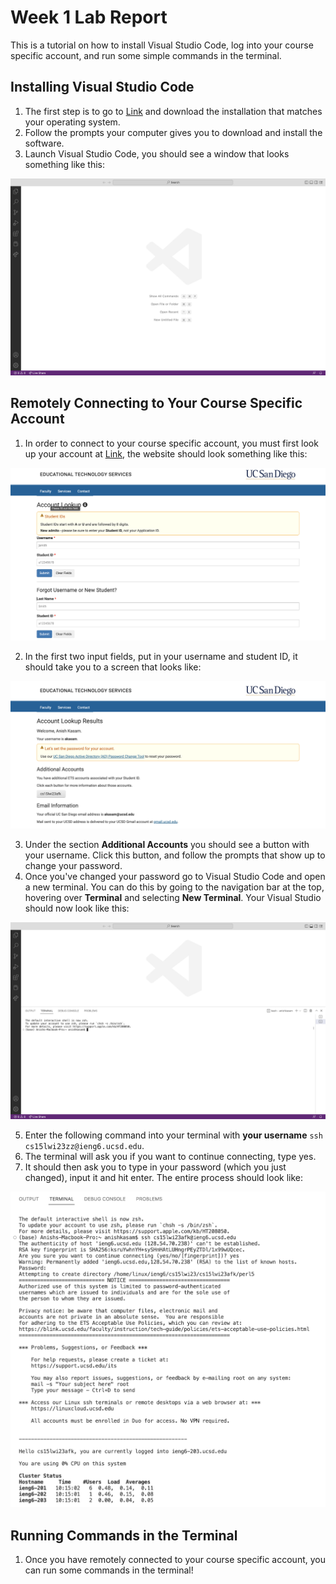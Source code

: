 # Week 1 Lab Report

This is a tutorial on how to install Visual Studio Code, log into your course specific account, and run some simple commands in the terminal.

## Installing Visual Studio Code

1. The first step is to go to [Link](https://code.visualstudio.com/) and download the installation that matches your operating system.
2. Follow the prompts your computer gives you to download and install the software.
3. Launch Visual Studio Code, you should see a window that looks something like this:

![Image](images/vsc.png)

## Remotely Connecting to Your Course Specific Account

1. In order to connect to your course specific account, you must first look up your account at [Link](https://sdacs.ucsd.edu/~icc/index.php), the website should look something like this:

![Image](images/password.png)

2. In the first two input fields, put in your username and student ID, it should take you to a screen that looks like:

![Image](images/lookup.png)

3. Under the section **Additional Accounts** you should see a button with your username. Click this button, and follow the prompts that show up to change your password.
4. Once you've changed your password go to Visual Studio Code and open a new terminal. You can do this by going to the navigation bar at the top, hovering over **Terminal** and selecting **New Terminal**. Your Visual Studio should now look like this:

![Image](images/terminal.png)

5. Enter the following command into your terminal with **your username** `ssh cs15lwi23zz@ieng6.ucsd.edu`.
6. The terminal will ask you if you want to continue connecting, type yes.
7. It should then ask you to type in your password (which you just changed), input it and hit enter. The entire process should look like:

![Image](images/remote.png)

## Running Commands in the Terminal

1. Once you have remotely connected to your course specific account, you can run some commands in the terminal!
